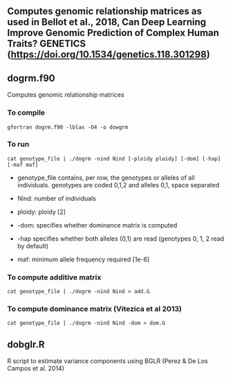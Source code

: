 ## Computes genomic relationship matrices as used in Bellot et al., 2018, Can Deep Learning Improve Genomic Prediction of Complex Human Traits? GENETICS (https://doi.org/10.1534/genetics.118.301298)

## dogrm.f90
Computes genomic relationship matrices

### To compile

`gfortran dogrm.f90 -lblas -O4 -o dowgrm`

### To run

   `cat genotype_file | ./dogrm -nind Nind [-ploidy ploidy] [-dom] [-hap] [-maf maf]`

- genotype_file contains, per row, the genotypes or alleles of all individuals. genotypes are coded 0,1,2 and alleles 0,1, space separated
   
- Nind: number of individuals
   
- ploidy: ploidy [2]
   
- -dom: specifies whether dominance matrix is computed
   
- -hap specifies whether both alleles (0,1) are read (genotypes 0, 1, 2 read by default) 
   
- maf: minimum allele frequency required [1e-6]
   

### To compute additive matrix

   `cat genotype_file | ./dogrm -nind Nind > add.G`

### To compute dominance matrix (Vitezica et al 2013)

   `cat genotype_file | ./dogrm -nind Nind -dom > dom.G`

## dobglr.R
R script to estimate variance components using BGLR (Perez & De Los Campos et al. 2014)
